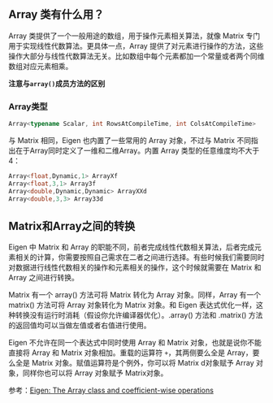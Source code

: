 ## Array 类有什么用？

Array 类提供了一个一般用途的数组，用于操作元素相关算法，就像 Matrix 专门用于实现线性代数算法。更具体一点，Array 提供了对元素进行操作的方法，这些操作大部分与线性代数算法无关。比如数组中每个元素都加一个常量或者两个同维数组对应元素相乘。

**注意与`array()`成员方法的区别**

### Array类型

```C++
Array<typename Scalar, int RowsAtCompileTime, int ColsAtCompileTime>
```

与 Matrix 相同，Eigen 也内置了一些常用的 Array 对象，不过与 Matrix 不同指出在于Array同时定义了一维和二维Array。内置 Array 类型的任意维度均不大于4：

```c++
Array<float,Dynamic,1> ArrayXf 
Array<float,3,1> Array3f 
Array<double,Dynamic,Dynamic> ArrayXXd 
Array<double,3,3> Array33d 
```

## Matrix和Array之间的转换

Eigen 中 Matrix 和 Array 的职能不同，前者完成线性代数相关算法，后者完成元素相关的计算，你需要按照自己需求在二者之间进行选择。有些时候我们需要同时对数据进行线性代数相关的操作和元素相关的操作，这个时候就需要在 Matrix 和 Array 之间进行转换。

Matrix 有一个 array() 方法可将 Matrix 转化为 Array 对象。同样，Array 有一个 matrix() 方法可将 Array 对象转化为 Matrix 对象。和 Eigen 表达式优化一样，这种转换没有运行时消耗（假设你允许编译器优化）。.array() 方法和 .matrix() 方法的返回值均可以当做左值或者右值进行使用。

Eigen 不允许在同一个表达式中同时使用 Array 和 Matrix 对象，也就是说你不能直接将 Array 和 Matrix 对象相加。重载的运算符 `+`，其两侧要么全是 Array，要么全是 Matrix 对象。赋值运算符是个例外，你可以将 Matrix d对象赋予 Array 对象，同样你也可以将 Array 对象赋予 Matrix对象。

参考：[Eigen: The Array class and coefficient-wise operations](http://eigen.tuxfamily.org/dox/group__TutorialArrayClass.html)